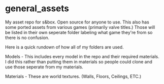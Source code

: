 # general_assets
My asset repo for s&amp;box. Open source for anyone to use. This also has some ported assets from various games (primarily valve titles.) Those will be listed in their own seperate folder labeling what game they're from so there is no confusion.

Here is a quick rundown of how all of my folders are used.

Models - This includes every model in the repo and their required materials. 
I did this rather than putting them in materials so people could clone and use those seperate from my materials.

Materials - These are world textures. (Walls, Floors, Ceilings, ETC.)

